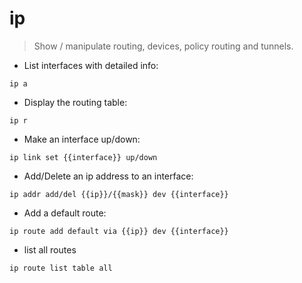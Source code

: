 # ip

> Show / manipulate routing, devices, policy routing and tunnels.

- List interfaces with detailed info:

`ip a`

- Display the routing table:

`ip r`

- Make an interface up/down:

`ip link set {{interface}} up/down`

- Add/Delete an ip address to an interface:

`ip addr add/del {{ip}}/{{mask}} dev {{interface}}`

- Add a default route:

`ip route add default via {{ip}} dev {{interface}}`
- list all routes

`ip route list table all`


